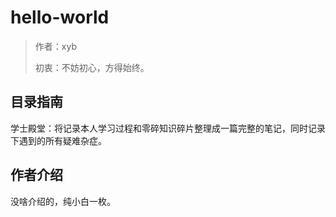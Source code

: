 # hello-world
> 作者：xyb
>
> 初衷：不妨初心，方得始终。

## 目录指南

学士殿堂：将记录本人学习过程和零碎知识碎片整理成一篇完整的笔记，同时记录下遇到的所有疑难杂症。

## 作者介绍

没啥介绍的，纯小白一枚。

